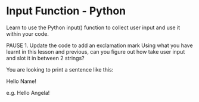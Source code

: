 <h1>Input Function - Python</h1>

Learn to use the Python input() function to collect user input and use it within your code.

PAUSE 1. Update the code to add an exclamation mark Using what you have learnt in this lesson and previous, can you figure out how take user input and slot it in between 2 strings?

You are looking to print a sentence like this:

Hello Name!

e.g. Hello Angela!
